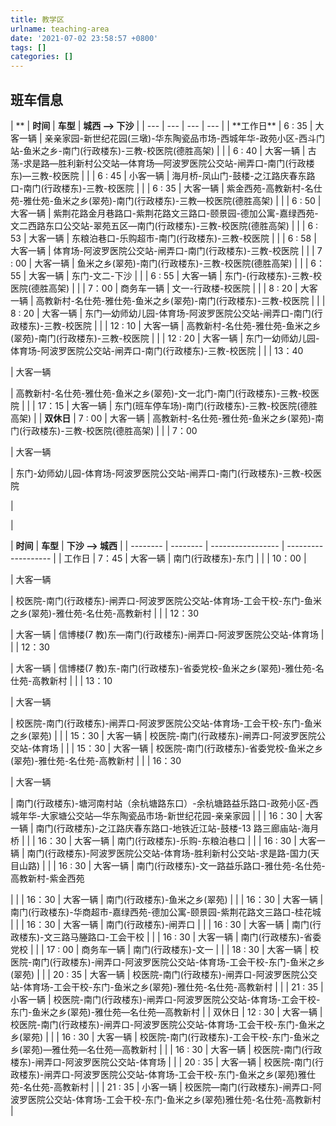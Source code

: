 ```yaml
---
title: 教学区
urlname: teaching-area
date: '2021-07-02 23:58:57 +0800'
tags: []
categories: []
---
```


## 班车信息

| **
| **时间** | **车型** | **城西 --> 下沙** |
| --- | --- | --- | --- |
| **工作日\*\* | 6 : 35 | 大客一辆 | 亲亲家园-新世纪花园(三墩)-华东陶瓷品市场-西城年华-政苑小区-西斗门站-鱼米之乡-南门(行政楼东)-三教-校医院(德胜高架) |
| | 6 : 40 | 大客一辆 | 古荡-求是路—胜利新村公交站—体育场—阿波罗医院公交站-闸弄口-南门(行政楼东)—三教-校医院 |
| | 6 : 45 | 小客一辆 | 海月桥-凤山门-鼓楼-之江路庆春东路口-南门(行政楼东)-三教-校医院 |
| | 6 : 35 | 大客一辆 | 紫金西苑-高教新村-名仕苑-雅仕苑-鱼米之乡(翠苑)-南门(行政楼东)-三教—校医院(德胜高架) |
| | 6 : 50 | 大客一辆 | 紫荆花路金月巷路口-紫荆花路文三路口-颐景园-德加公寓-嘉绿西苑-文二西路东口公交站-翠苑五区—南门(行政楼东)-三教-校医院(德胜高架) |
| | 6 : 53 | 大客一辆 | 东粮泊巷口-乐购超市-南门(行政楼东)-三教-校医院 |
| | 6 : 58 | 大客一辆 | 体育场-阿波罗医院公交站-闸弄口-南门(行政楼东)-三教-校医院 |
| | 7 : 00 | 大客一辆 | 鱼米之乡(翠苑)-南门(行政楼东)-三教-校医院(德胜高架) |
| | 6：55 | 大客一辆 | 东门-文二-下沙 |
| | 6 : 55 | 大客一辆 | 东门-(行政楼东)-三教-校医院(德胜高架) |
| | 7：00 | 商务车一辆 | 文一-行政楼-校医院 |
| | 8 : 20 | 大客一辆 | 高教新村-名仕苑-雅仕苑-鱼米之乡(翠苑)-南门(行政楼东)-三教-校医院 |
| | 8 : 20 | 大客一辆 | 东门—幼师幼儿园-体育场-阿波罗医院公交站-闸弄口-南门(行政楼东)-三教-校医院 |
| | 12 : 10 | 大客一辆 | 高教新村-名仕苑-雅仕苑-鱼米之乡(翠苑)-南门(行政楼东)-三教-校医院 |
| | 12 : 20 | 大客一辆 | 东门一幼师幼儿园-体育场-阿波罗医院公交站-闸弄口-南门(行政楼东)-三教-校医院 |
| | 13：40

| 大客一辆

| 高教新村-名仕苑-雅仕苑-鱼米之乡(翠苑)-文一北门-南门(行政楼东)-三教-校医院 |
| | 17：15 | 大客一辆 | 东门(班车停车场)-南门(行政楼东)-三教-校医院(德胜高架) |
| **双休日** | 7 : 00 | 大客一辆 | 高教新村-名仕苑-雅仕苑-鱼米之乡(翠苑)-南门(行政楼东)-三教-校医院(德胜高架) |
| | 7：00

| 大客一辆

| 东门-幼师幼儿园-体育场-阿波罗医院公交站-闸弄口-南门(行政楼东)-三教-校医院

|

|

| **时间** | **车型** | **下沙 --> 城西** |
| -------- | -------- | ----------------- | ------------------- |
| 工作日   | 7：45    | 大客一辆          | 南门(行政楼东)-东门 |
|          | 10：00   |

| 大客一辆

| 校医院-南门(行政楼东)-闸弄口-阿波罗医院公交站-体育场-工会干校-东门-鱼米之乡(翠苑)-雅仕苑-名仕苑-高教新村 |
| | 12：30

| 大客一辆 | 信博楼(7 教)东—南门(行政楼东)-闸弄口-阿波罗医院公交站-体育场 |
| | 12：30

| 大客一辆 | 信博楼(7 教)东-南门(行政楼东)-省委党校-鱼米之乡(翠苑)-雅仕苑-名仕苑-高教新村 |
| | 13：10

| 大客一辆

| 校医院-南门(行政楼东)-闸弄口-阿波罗医院公交站-体育场-工会干校-东门-鱼米之乡(翠苑) |
| | 15：30 | 大客一辆 | 校医院-南门(行政楼东)-闸弄口-阿波罗医院公交站-体育场 |
| | 15：30 | 大客一辆 | 校医院-南门(行政楼东)-省委党校-鱼米之乡(翠苑)-雅仕苑-名仕苑-高教新村 |
| | 16：30

| 大客一辆

| 南门(行政楼东)-塘河南村站（余杭塘路东口）-余杭塘路益乐路口-政苑小区-西城年华-大家塘公交站—华东陶瓷品市场-新世纪花园-亲亲家园 |
| | 16：30 | 大客一辆 | 南门(行政楼东)-之江路庆春东路口-地铁近江站-鼓楼-13 路三廊庙站-海月桥 |
| | 16：30 | 大客一辆 | 南门(行政楼东)-乐购-东粮泊巷口 |
| | 16 : 30 | 大客一辆 | 南门(行政楼东)-阿波罗医院公交站-体育场-胜利新村公交站-求是路-国力(天目山路) |
| | 16 : 30 | 大客一辆 | 南门(行政楼东)-文一路益乐路口-雅仕苑-名仕苑-高教新村-紫金西苑

|
| | 16：30 | 大客一辆 | 南门(行政楼东)-鱼米之乡(翠苑) |
| | 16：30 | 大客一辆 | 南门(行政楼东)-华商超市-嘉绿西苑-德加公寓-颐景园-紫荆花路文三路口-桂花城 |
| | 16：30 | 大客一辆 | 南门(行政楼东)-闸弄口 |
| | 16 : 30 | 大客一辆 | 南门(行政楼东)-文三路马塍路口-工会干校 |
| | 16 : 30 | 大客一辆 | 南门(行政楼东)-省委党校 |
| | 17 : 00 | 商务车一辆 | 南门(行政楼东)-文一 |
| | 18 : 30 | 大客一辆 | 校医院-南门(行政楼东)-闸弄口-阿波罗医院公交站-体育场-工会干校-东门-鱼米之乡(翠苑) |
| | 20 : 35 | 大客一辆 | 校医院-南门(行政楼东)-闸弄口-阿波罗医院公交站-体育场-工会干校-东门-鱼米之乡(翠苑)-雅仕苑-名仕苑-高教新村 |
| | 21 : 35 | 小客一辆 | 校医院-南门(行政楼东)-闸弄口-阿波罗医院公交站-体育场-工会干校-东门-鱼米之乡(翠苑)-雅仕苑—名仕苑—高教新村 |
| 双休日 | 12 : 30 | 大客一辆 | 校医院-南门(行政楼东)-闸弄口-阿波罗医院公交站-体育场-工会干校-东门-鱼米之乡(翠苑) |
| | 16 : 30 | 大客一辆 | 校医院-南门(行政楼东)-工会干校-东门-鱼米之乡(翠苑)—雅仕苑—名仕苑—高教新村 |
| | 16 : 30 | 大客一辆 | 校医院-南门(行政楼东)-闸弄口-阿波罗医院公交站-体育场 |
| | 20 : 35 | 大客一辆 | 校医院-南门(行政楼东)-闸弄口-阿波罗医院公交站-体育场-工会干校-东门-鱼米之乡(翠苑)雅仕苑-名仕苑-高教新村 |
| | 21 : 35 | 小客一辆 | 校医院—南门(行政楼东)-闸弄口-阿波罗医院公交站-体育场-工会干校-东门-鱼米之乡(翠苑)雅仕苑-名仕苑-高教新村 |
